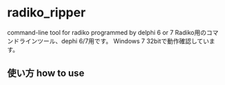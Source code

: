 # radiko_ripper
command-line tool for radiko programmed by delphi 6 or 7
Radiko用のコマンドラインツール、dephi 6/7用です。
Windows 7 32bitで動作確認しています。

## 使い方 how to use



